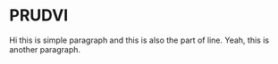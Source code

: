 # PRUDVI
Hi this is simple paragraph
and this is also the part of line.
Yeah, this is another paragraph.
